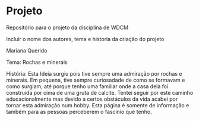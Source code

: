 # Projeto
Repositório para o projeto da disciplina de WDCM

Incluir o nome dos autores, tema e historia da criação do projeto

Mariana Querido

Tema: Rochas e minerais

História: Esta Ideia surgiu pois tive sempre uma admiração por rochas e minerais. Em pequena, tive sempre curiosadade de como se formavam e como surgiam, até porque tenho uma familiar onde a casa dela foi construida por cima de uma gruta de calcite. Tentei seguir por este caminho educacionalmente mas devido a certos obstáculos da vida acabei por tornar esta admiração num hobby. 
Esta página é somente de informação e também para as pessoas perceberem o fascinio que tenho.
